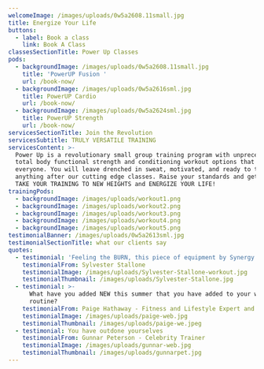 ```yaml
---
welcomeImage: /images/uploads/0w5a2608.11small.jpg
title: Energize Your Life
buttons:
  - label: Book a class
    link: Book A Class
classesSectionTitle: Power Up Classes
pods:
  - backgroundImage: /images/uploads/0w5a2608.11small.jpg
    title: 'PowerUP Fusion '
    url: /book-now/
  - backgroundImage: /images/uploads/0w5a2616sml.jpg
    title: PowerUP Cardio
    url: /book-now/
  - backgroundImage: /images/uploads/0w5a2624sml.jpg
    title: PowerUP Strength
    url: /book-now/
servicesSectionTitle: Join the Revolution
servicesSubtitle: TRULY VERSATILE TRAINING
servicesContent: >-
  Power Up is a revolutionary small group training program with unprecedented
  total body functional strength and conditioning workout options that cater for
  everyone. You will leave drenched in sweat, motivated, and ready to take on
  anything after our cutting edge classes. Raise your standards and get ready to
  TAKE YOUR TRAINING TO NEW HEIGHTS and ENERGIZE YOUR LIFE!
trainingPods:
  - backgroundImage: /images/uploads/workout1.png
  - backgroundImage: /images/uploads/workout2.png
  - backgroundImage: /images/uploads/workout3.png
  - backgroundImage: /images/uploads/workout4.png
  - backgroundImage: /images/uploads/workout5.png
testimonialBanner: /images/uploads/0w5a2613sml.jpg
testimonialSectionTitle: what our clients say
quotes:
  - testimonial: 'Feeling the BURN, this piece of equipment by Synergy Fitness does it all.'
    testimonialFrom: Sylvester Stallone
    testimonialImage: /images/uploads/Sylvester-Stallone-workout.jpg
    testimonialThumbnail: /images/uploads/Sylvester-Stallone.jpg
  - testimonial: >-
      What have you added NEW this summer that you have added to your workout
      routine?
    testimonialFrom: Paige Hathaway - Fitness and Lifestyle Expert and F45 Global Ambassador
    testimonialImage: /images/uploads/paige-web.jpg
    testimonialThumbnail: /images/uploads/paige-we.jpeg
  - testimonial: You have outdone yourselves
    testimonialFrom: Gunnar Peterson - Celebrity Trainer
    testimonialImage: /images/uploads/gunnar-web.jpg
    testimonialThumbnail: /images/uploads/gunnarpet.jpg
---
```


